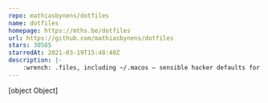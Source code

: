 ```yaml
---
repo: mathiasbynens/dotfiles
name: dotfiles
homepage: https://mths.be/dotfiles
url: https://github.com/mathiasbynens/dotfiles
stars: 30585
starredAt: 2021-03-19T15:48:40Z
description: |-
    :wrench: .files, including ~/.macos — sensible hacker defaults for macOS
---
```


[object Object]
